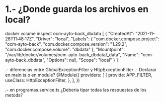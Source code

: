 # 1.- ¿Donde guarda los archivos en local?

docker volume inspect ocm-ayto-back_dbdata
[
    {
        "CreatedAt": "2021-11-28T11:48:17Z",
        "Driver": "local",
        "Labels": {
            "com.docker.compose.project": "ocm-ayto-back",
            "com.docker.compose.version": "1.29.2",
            "com.docker.compose.volume": "dbdata"
        },
        "Mountpoint": "/var/lib/docker/volumes/ocm-ayto-back_dbdata/_data",
        "Name": "ocm-ayto-back_dbdata",
        "Options": null,
        "Scope": "local"
    }
]








.- diferencias entre GlobalExceptionFilter y HttpExceptionFilter
.- Declarar en main.ts o en module?
  @Module({
  providers: [
    {
      provide: APP_FILTER,
      useClass: HttpExceptionFilter,
    },
  ],
})

.- en programas.service.ts
   ¿Deberia tipar todas las respuestas de los metods?
